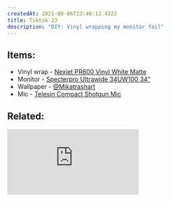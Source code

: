 ```yaml
---
createdAt: 2021-08-06T23:46:12.432Z
title: Tiktok 23
description: "DIY: Vinyl wrapping my monitor fail"
---
```

## Items:

* Vinyl wrap - [Nexjet PR600 Vinyl White Matte](https://shp.ee/ki9egnt)
* Monitor - [Specterpro Ultrawide 34UW100 34”](https://shp.ee/puzxe6t)
* Wallpaper - [@Mikatrashart](https://twitter.com/mikatrashart/status/1414951373947428869?s=09)
* Mic - [Telesin Compact Shotgun Mic](https://shp.ee/79e7wnt)

## Related:

<iframe src="https://www.youtube.com/embed/IYP4l9MsQpc" title="YouTube video player" frameborder="0" allow="accelerometer; autoplay; clipboard-write; encrypted-media; gyroscope; picture-in-picture" allowfullscreen></iframe>